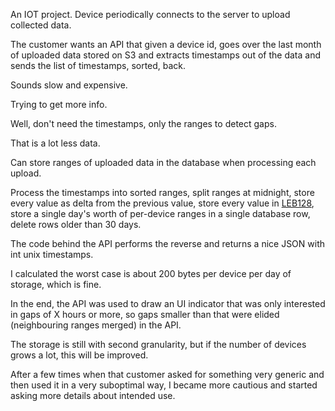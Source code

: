 An IOT project. Device periodically connects to the server to upload collected data.

The customer wants an API that given a device id, goes over the last month of uploaded data stored on S3
and extracts timestamps out of the data and sends the list of timestamps, sorted, back.

Sounds slow and expensive.

Trying to get more info.

Well, don't need the timestamps, only the ranges to detect gaps.

That is a lot less data.

Can store ranges of uploaded data in the database when processing each upload.

Process the timestamps into sorted ranges, split ranges at midnight,
store every value as delta from the previous value,
store every value in [LEB128](https://en.wikipedia.org/wiki/LEB128#Unsigned_LEB128),
store a single day's worth of per-device ranges in a single database row, delete rows older than 30 days.

The code behind the API performs the reverse and returns a nice JSON with int unix timestamps.

I calculated the worst case is about 200 bytes per device per day of storage, which is fine.

In the end, the API was used to draw an UI indicator that was only interested in gaps of X hours or more,
so gaps smaller than that were elided (neighbouring ranges merged) in the API.

The storage is still with second granularity, but if the number of devices grows a lot, this will be improved.

After a few times when that customer asked for something very generic and then used it in a very suboptimal way,
I became more cautious and started asking more details about intended use.
